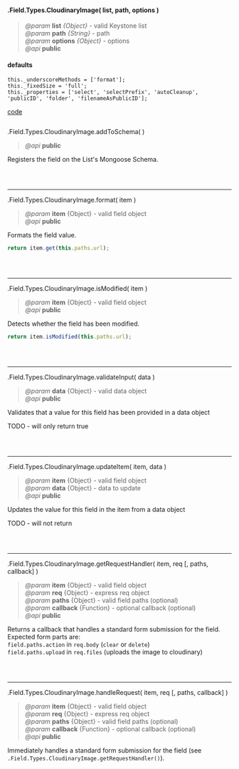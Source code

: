 #### .Field.Types.CloudinaryImage( list, path, options )  
> *@param* **list** _{Object}_  - valid Keystone list   
> *@param* **path** _{String}_  - path   
> *@param* **options** _{Object}_  - options   
> *@api* **public**  

<div class="code-header"> <h4>defaults</h4></div><pre class=" language-javascript"><code class="language-javascript">this._underscoreMethods = ['format'];
this._fixedSize = 'full';
this._properties = ['select', 'selectPrefix', 'autoCleanup', 'publicID', 'folder', 'filenameAsPublicID'];
</code></pre>

<div class="code-header addGitHubLink" data-file="fields/types/cloudinaryimage/CloudinaryImageType.js"> <a href="#" class="loadCode"> code</a></div><pre class=" language-javascript hideCode api"></pre> 

  
<span class="subMethod"> .Field.Types.CloudinaryImage.addToSchema(  ) </span>  
> *@api* **public**     

Registers the field on the List's Mongoose Schema.  
<div class="code-header addGitHubLink" data-file="fields/types/cloudinaryimage/CloudinaryImageType.js#L56-L270"> &nbsp;</div><pre class=" language-javascript hideCode api"></pre> 

---

<span class="subMethod"> .Field.Types.CloudinaryImage.format( item ) </span>  
> *@param* **item** {Object} - valid field object   
> *@api* **public**     

Formats the field value.
```javascript
return item.get(this.paths.url);
```
<div class="code-header addGitHubLink" data-file="fields/types/cloudinaryimage/CloudinaryImageType.js#L273-L281"> &nbsp;</div><pre class=" language-javascript hideCode api"></pre> 

---
<span class="subMethod"> .Field.Types.CloudinaryImage.isModified( item ) </span> 
> *@param* **item** {Object} - valid field object   
> *@api* **public**    

Detects whether the field has been modified.  
```javascript
return item.isModified(this.paths.url);
```
<div class="code-header addGitHubLink" data-file="fields/types/cloudinaryimage/CloudinaryImageType.js#L284-L292">&nbsp; </div><pre class=" language-javascript hideCode api"></pre> 

---
<span class="subMethod"> .Field.Types.CloudinaryImage.validateInput( data )  </span> 
> *@param* **data** {Object} - valid data object  
> *@api* **public**   
 

Validates that a value for this field has been provided in a data object 
<p class="warning-note"> TODO - will only return true</p>

<div class="code-header addGitHubLink" data-file="fields/types/cloudinaryimage/CloudinaryImageType.js#L295-L304"> &nbsp;</div><pre class=" language-javascript hideCode api"></pre> 


---
<span class="subMethod"> .Field.Types.CloudinaryImage.updateItem( item, data )  </span> 
> *@param* **item** {Object} - valid field object  
> *@param* **data** {Object} - data to update  
> *@api* **public**  

Updates the value for this field in the item from a data object 

<p class="warning-note"> TODO - will not return</p>


<div class="code-header addGitHubLink" data-file="fields/types/cloudinaryimage/CloudinaryImageType.js#L307-L329"> &nbsp;</div><pre class=" language-javascript hideCode api"></pre> 


---
<span class="subMethod"> .Field.Types.CloudinaryImage.getRequestHandler( item, req [, paths, callback] )  </span>
> *@param* **item** {Object} - valid field object  
> *@param* **req** {Object} - express req object    
> *@param* **paths** {Object} - valid field paths (optional)  
> *@param* **callback** {Function} - optional callback (optional)  
> *@api* **public**  

Returns a callback that handles a standard form submission for the field.  
Expected form parts are:  
`field.paths.action` in `req.body` (`clear` or `delete`)  
`field.paths.upload` in `req.files` (uploads the image to cloudinary)  
<div class="code-header addGitHubLink" data-file="fields/types/cloudinaryimage/CloudinaryImageType.js#L332-L446">&nbsp; </div><pre class=" language-javascript hideCode api"></pre> 

---
<span class="subMethod"> .Field.Types.CloudinaryImage.handleRequest( item, req [, paths, callback] )  </span> 
> *@param* **item** {Object} - valid field object  
> *@param* **req** {Object} - express req object    
> *@param* **paths** {Object} - valid field paths (optional)  
> *@param* **callback** {Function} - optional callback (optional)  
> *@api* **public**  

Immediately handles a standard form submission for the field (see `.Field.Types.CloudinaryImage.getRequestHandler()`).  

<div class="code-header addGitHubLink" data-file="fields/types/cloudinaryimage/CloudinaryImageType.js#L449-L457"> &nbsp;</div><pre class=" language-javascript hideCode api"></pre> 
 




